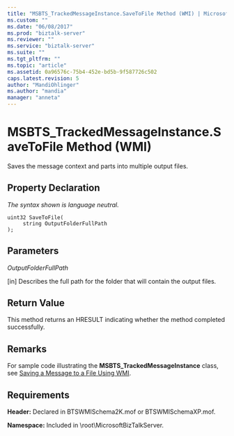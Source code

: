 ```yaml
---
title: "MSBTS_TrackedMessageInstance.SaveToFile Method (WMI) | Microsoft Docs"
ms.custom: ""
ms.date: "06/08/2017"
ms.prod: "biztalk-server"
ms.reviewer: ""
ms.service: "biztalk-server"
ms.suite: ""
ms.tgt_pltfrm: ""
ms.topic: "article"
ms.assetid: 0a96576c-75b4-452e-bd5b-9f587726c502
caps.latest.revision: 5
author: "MandiOhlinger"
ms.author: "mandia"
manager: "anneta"
---
```

# MSBTS_TrackedMessageInstance.SaveToFile Method (WMI)
Saves the message context and parts into multiple output files.  
  
## Property Declaration  
 *The syntax shown is language neutral.*  
  
```  
uint32 SaveToFile(  
     string OutputFolderFullPath  
);  
```  
  
## Parameters  
 *OutputFolderFullPath*  
  
 [in] Describes the full path for the folder that will contain the output files.  
  
## Return Value  
 This method returns an HRESULT indicating whether the method completed successfully.  
  
## Remarks  
 For sample code illustrating the **MSBTS_TrackedMessageInstance** class, see [Saving a Message to a File Using WMI](../core/saving-a-message-to-a-file-using-wmi.md).  
  
## Requirements  
 **Header:** Declared in BTSWMISchema2K.mof or BTSWMISchemaXP.mof.  
  
 **Namespace:** Included in \root\MicrosoftBizTalkServer.